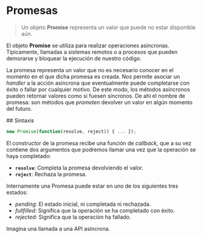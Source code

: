 # Promesas
> Un objeto **Promise** representa un valor que puede no estar disponible aún.

El objeto **Promise** se utiliza para realizar operaciones asíncronas. Típicamente, llamadas a sistemas remotos o a procesos que pueden demorarse y bloquear la ejecución de nuestro código.

La promesa representa un valor que no es necesario conocer en el momento en el que dicha promesa es creada. Nos permite asociar un *handler* a la acción asíncrona que eventualmente puede completarse con éxito o fallar por cualquier motivo. De este modo, los métodos asíncronos pueden retornar valores como si fuesen síncronos. De ahí el nombre de promesa: son métodos que *prometen* devolver un valor en algún momento del futuro.

## Sintaxis

```javascript
new Promise(function(resolve, reject)) { ... });
```

El constructor de la promesa recibe una función de *callback*, que a su vez contiene dos argumentos que podremos llamar una vez que la operación se haya completado:

* **`resolve`**: Completa la promesa devolviendo el valor.
* **`reject`**: Rechaza la promesa.

Internamente una Promesa puede estar en uno de los siguientes tres estados:

* *pending*: El estado inicial, ni completada ni rechazada.
* *fullfilled*: Significa que la operación se ha completado con éxito.
* *rejected*: Significa que la operación ha fallado.

Imagina una llamada a una API asíncrona.
